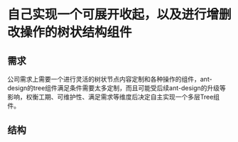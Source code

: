 # 自己实现一个可展开收起，以及进行增删改操作的树状结构组件

## 需求

公司需求上需要一个进行灵活的树状节点内容定制和各种操作的组件，ant-design的tree组件满足条件需要太多定制，而且可能受后续ant-design的升级等影响，权衡工期、可维护性、满足需求等维度后决定自主实现一个多层Tree组件。

## 结构

